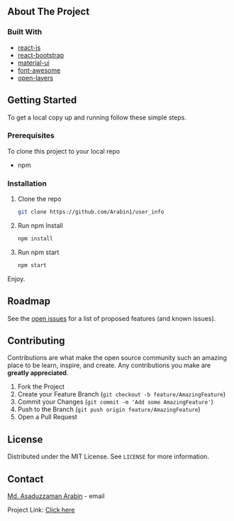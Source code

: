 <!-- ABOUT THE PROJECT -->
## About The Project


### Built With

* [react-js](https://reactjs.org/docs/getting-started.html)
* [react-bootstrap](https://react-bootstrap.github.io/)
* [material-ui](https://mui.com/)
* [font-awesome](https://fontawesome.com/)
* [open-layers](https://openlayers.org/)

<!-- GETTING STARTED -->
## Getting Started

To get a local copy up and running follow these simple steps.

### Prerequisites

To clone this project to your local repo
* npm

### Installation

1. Clone the repo
   ```sh
   git clone https://github.com/Arabin1/user_info
   ```
2. Run npm Install
    ```sh
    npm install
    ```
3. Run npm start
    ```sh
    npm start
    ```
Enjoy.


<!-- ROADMAP -->
## Roadmap

See the [open issues](https://github.com/arabin1/user_info/issues) for a list of proposed features (and known issues).



<!-- CONTRIBUTING -->
## Contributing

Contributions are what make the open source community such an amazing place to be learn, inspire, and create. Any contributions you make are **greatly appreciated**.

1. Fork the Project
2. Create your Feature Branch (`git checkout -b feature/AmazingFeature`)
3. Commit your Changes (`git commit -m 'Add some AmazingFeature'`)
4. Push to the Branch (`git push origin feature/AmazingFeature`)
5. Open a Pull Request



<!-- LICENSE -->
## License

Distributed under the MIT License. See `LICENSE` for more information.



<!-- CONTACT -->
## Contact

[Md. Asaduzzaman Arabin](mailto:aznarabin@gmail.com?subject=From%20Github%20Repo%20) - email


Project Link: [Click here](https://github.com/Arabin1/Arojos_backend)



